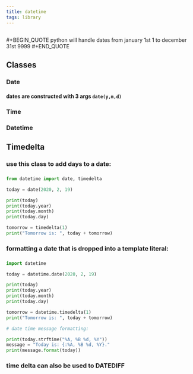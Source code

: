```yaml
---
title: datetime
tags: library
---
```


## 
#+BEGIN_QUOTE
python will handle dates from january 1st 1 to december 31st 9999
#+END_QUOTE
## **Classes**
### Date
#### dates are constructed with 3 args `date(y,m,d)`
### Time
### Datetime
## **Timedelta**
### use this class to add days to a date:
###
```python
from datetime import date, timedelta

today = date(2020, 2, 19)

print(today)
print(today.year)
print(today.month)
print(today.day)

tomorrow = timedelta(1)
print("Tomorrow is: ", today + tomorrow)
```
### formatting a date that is dropped into a template literal:
###
```python
import datetime

today = datetime.date(2020, 2, 19)

print(today)
print(today.year)
print(today.month)
print(today.day)

tomorrow = datetime.timedelta(1)
print("Tomorrow is: ", today + tomorrow)

# date time message formatting:

print(today.strftime("%A, %B %d, %Y"))
message = "Today is: {:%A, %B %d, %Y}."
print(message.format(today))
```
### time delta can also be used to DATEDIFF
